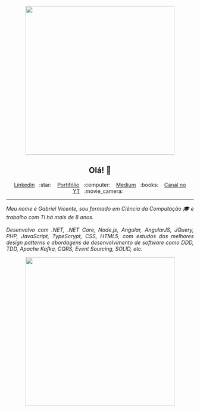<p align="center">
  <img src="https://www.teluxsystems.com/wp-content/uploads/2019/04/bespoke-telux-800px.png" width="400"/>
</p>

<p align="center">
  <h2 align="center">Olá! 👋</h2> 
  
  <p align="center">
    <a href="https://www.linkedin.com/in/gvms23/">Linkedin</a>&nbsp;&nbsp;&nbsp;:star:&nbsp;&nbsp;&nbsp;
    <a href="https://gabrielvicente.ch">Portifólio</a>&nbsp;&nbsp;&nbsp;:computer:&nbsp;&nbsp;&nbsp;
    <a href="https://medium.com/@gabrielvicente.m">Medium</a>&nbsp;&nbsp;&nbsp;:books:&nbsp;&nbsp;&nbsp;
    <a href="https://www.youtube.com/channel/UCXGRzlZwxvg4z2IZrcU1rzA">Canal no YT</a>&nbsp;&nbsp;&nbsp;:movie_camera:&nbsp;&nbsp;&nbsp;
  </p>

</p>

<hr>

<em align="justify">

Meu nome é Gabriel Vicente, sou formado em Ciência da Computação :mortar_board: e trabalho com TI há mais de 8 anos.
<br><br>
Desenvolvo com .NET, .NET Core, Node.js, Angular, AngularJS, JQuery, PHP, JavaScript, TypeScrypt, CSS, HTML5, com estudos dos melhores design patterns e abordagens de desenvolvimento de software como DDD, TDD, Apache Kafka, CQRS, Event Sourcing, SOLID, etc.

</em>

<p align="center">
  <img src="https://empirical-software.engineering/assets/images/developer.png" width="400"/>
</p>
